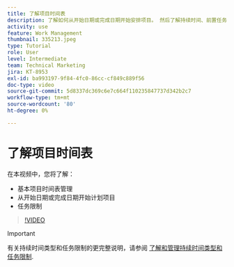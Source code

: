 ```yaml
---
title: 了解项目时间表
description: 了解如何从开始日期或完成日期开始安排项目。 然后了解持续时间、前置任务以及任务限制如何影响项目计划。
activity: use
feature: Work Management
thumbnail: 335213.jpeg
type: Tutorial
role: User
level: Intermediate
team: Technical Marketing
jira: KT-8953
exl-id: ba993197-9f84-4fc0-86cc-cf849c889f56
doc-type: video
source-git-commit: 5d8337dc369c6e7c664f110235847737d342b2c7
workflow-type: tm+mt
source-wordcount: '80'
ht-degree: 0%

---
```


# 了解项目时间表

在本视频中，您将了解：

* 基本项目时间表管理
* 从开始日期或完成日期开始计划项目
* 任务限制

>[!VIDEO](https://video.tv.adobe.com/v/335213/?quality=12&learn=on)

>[!IMPORTANT]
>
>有关持续时间类型和任务限制的更完整说明，请参阅 [了解和管理持续时间类型和任务限制](https://experienceleague.adobe.com/docs/workfront-learn/tutorials-workfront/manage-work/intermediate-projects/understand-and-manage-duration-types-and-task-constraints.html?lang=en).
